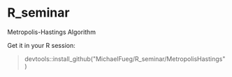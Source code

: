 # R_seminar
Metropolis-Hastings Algorithm

Get it in your R session: 
> devtools::install_github("MichaelFueg/R_seminar/MetropolisHastings")
